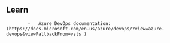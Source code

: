 ## Learn 
            -   Azure DevOps documentation: (https://docs.microsoft.com/en-us/azure/devops/?view=azure-devops&viewFallbackFrom=vsts )

